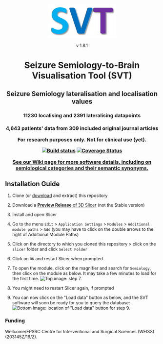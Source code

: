 <p align="center">
  <img src="images/SVT%20branding%20purple%20medium%202.png">
</p>
<p align="center"> v 1.8.1 </p> 

<h1 align="center"> Seizure Semiology-to-Brain Visualisation Tool (SVT) </h1>


  
<h2 align="center"> Seizure Semiology lateralisation and localisation values 
<h3 align="center"> 11230 localising and 2391 lateralising datapoints
<h3 align="center"> 4,643 patients' data from 309 included original journal articles

<p align="center"> For research purposes only. Not for clinical use (yet). </p> 


[![Build status](https://img.shields.io/travis/thenineteen/Semiology-Visualisation-Tool/master.svg?label=Travis%20CI%20build&logo=travis)](https://travis-ci.org/thenineteen/Semiology-Visualisation-Tool)  [![Coverage Status](https://coveralls.io/repos/github/thenineteen/Semiology-Visualisation-Tool/badge.svg?branch=master)](https://coveralls.io/github/thenineteen/Semiology-Visualisation-Tool?branch=master)









[See our Wiki page for more software details, including on semiological categories and their semantic synonyms.](https://github.com/thenineteen/Semiology-Visualisation-Tool/wiki)



## Installation Guide
1. Clone (or [download](https://github.com/thenineteen/Semiology-Visualisation-Tool/archive/master.zip) and extract) this repository
2. Download a [**Preview Release** of 3D Slicer](https://download.slicer.org/) (not the Stable version)
3. Install and open Slicer
4. Go to the menu `Edit` > `Application Settings` > `Modules` > `Additional module paths` > `Add` (you may have to click on the double arrows to the right of Additional Module Paths)
5. Click on the directory to which you cloned this repository > click on the `slicer` folder and click `Select Folder`
6. Click on `OK` and restart Slicer when prompted
7. To open the module, click on the magnifier and search for `Semiology`, then click on the module as below.
It may take a few minutes to load for the first time.
![Top image: step 7.](https://github.com/thenineteen/Semiology-Visualisation-Tool/blob/master/images/instructions.jpg)

8. You might need to restart Slicer again, if prompted
9. You can now click on the "Load data" button as below, and the SVT software will soon be ready for you to query the database:
![Bottom image: location of "Load data" button for step 9.](https://github.com/thenineteen/Semiology-Visualisation-Tool/blob/master/images/instructions2.jpg)

### Funding
Wellcome/EPSRC Centre for Interventional and Surgical Sciences (WEISS) (203145Z/16/Z).
